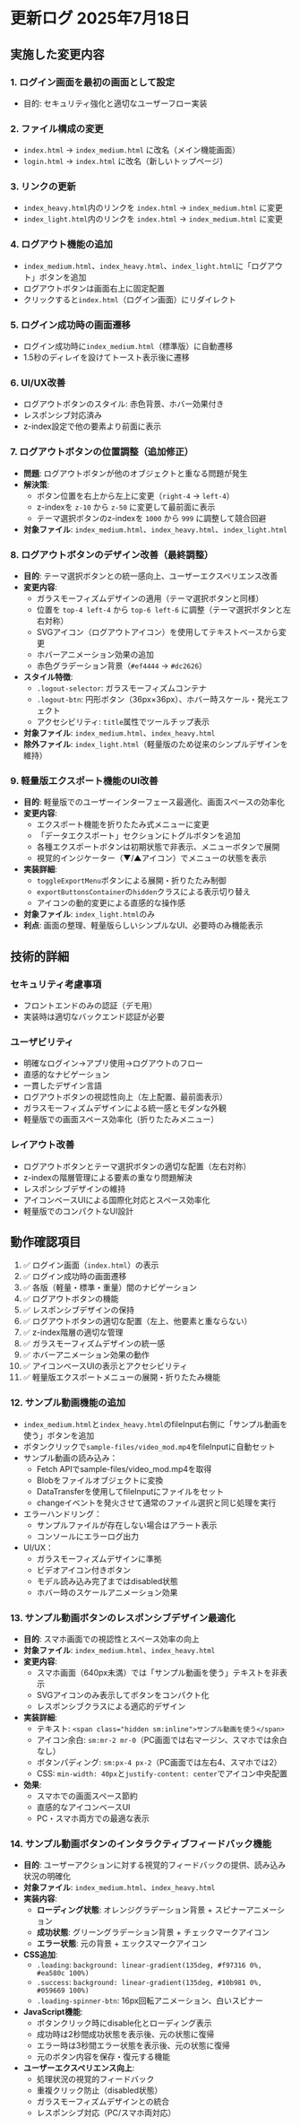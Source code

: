 # 更新ログ 2025年7月18日

## 実施した変更内容

### 1. ログイン画面を最初の画面として設定
- 目的: セキュリティ強化と適切なユーザーフロー実装

### 2. ファイル構成の変更
- `index.html` → `index_medium.html` に改名（メイン機能画面）
- `login.html` → `index.html` に改名（新しいトップページ）

### 3. リンクの更新
- `index_heavy.html`内のリンクを `index.html` → `index_medium.html` に変更
- `index_light.html`内のリンクを `index.html` → `index_medium.html` に変更

### 4. ログアウト機能の追加
- `index_medium.html`、`index_heavy.html`、`index_light.html`に「ログアウト」ボタンを追加
- ログアウトボタンは画面右上に固定配置
- クリックすると`index.html`（ログイン画面）にリダイレクト

### 5. ログイン成功時の画面遷移
- ログイン成功時に`index_medium.html`（標準版）に自動遷移
- 1.5秒のディレイを設けてトースト表示後に遷移

### 6. UI/UX改善
- ログアウトボタンのスタイル: 赤色背景、ホバー効果付き
- レスポンシブ対応済み
- z-index設定で他の要素より前面に表示

### 7. ログアウトボタンの位置調整（追加修正）
- **問題**: ログアウトボタンが他のオブジェクトと重なる問題が発生
- **解決策**: 
  - ボタン位置を右上から左上に変更（`right-4` → `left-4`）
  - z-indexを `z-10` から `z-50` に変更して最前面に表示
  - テーマ選択ボタンのz-indexを `1000` から `999` に調整して競合回避
- **対象ファイル**: `index_medium.html`、`index_heavy.html`、`index_light.html`

### 8. ログアウトボタンのデザイン改善（最終調整）
- **目的**: テーマ選択ボタンとの統一感向上、ユーザーエクスペリエンス改善
- **変更内容**:
  - ガラスモーフィズムデザインの適用（テーマ選択ボタンと同様）
  - 位置を `top-4 left-4` から `top-6 left-6` に調整（テーマ選択ボタンと左右対称）
  - SVGアイコン（ログアウトアイコン）を使用してテキストベースから変更
  - ホバーアニメーション効果の追加
  - 赤色グラデーション背景（`#ef4444` → `#dc2626`）
- **スタイル特徴**:
  - `.logout-selector`: ガラスモーフィズムコンテナ
  - `.logout-btn`: 円形ボタン（36px×36px）、ホバー時スケール・発光エフェクト
  - アクセシビリティ: `title`属性でツールチップ表示
- **対象ファイル**: `index_medium.html`、`index_heavy.html`
- **除外ファイル**: `index_light.html`（軽量版のため従来のシンプルデザインを維持）

### 9. 軽量版エクスポート機能のUI改善
- **目的**: 軽量版でのユーザーインターフェース最適化、画面スペースの効率化
- **変更内容**:
  - エクスポート機能を折りたたみ式メニューに変更
  - 「データエクスポート」セクションにトグルボタンを追加
  - 各種エクスポートボタンは初期状態で非表示、メニューボタンで展開
  - 視覚的インジケーター（▼/▲アイコン）でメニューの状態を表示
- **実装詳細**:
  - `toggleExportMenu`ボタンによる展開・折りたたみ制御
  - `exportButtonsContainer`の`hidden`クラスによる表示切り替え
  - アイコンの動的変更による直感的な操作感
- **対象ファイル**: `index_light.html`のみ
- **利点**: 画面の整理、軽量版らしいシンプルなUI、必要時のみ機能表示

## 技術的詳細

### セキュリティ考慮事項
- フロントエンドのみの認証（デモ用）
- 実装時は適切なバックエンド認証が必要

### ユーザビリティ
- 明確なログイン→アプリ使用→ログアウトのフロー
- 直感的なナビゲーション
- 一貫したデザイン言語
- ログアウトボタンの視認性向上（左上配置、最前面表示）
- ガラスモーフィズムデザインによる統一感とモダンな外観
- 軽量版での画面スペース効率化（折りたたみメニュー）

### レイアウト改善
- ログアウトボタンとテーマ選択ボタンの適切な配置（左右対称）
- z-indexの階層管理による要素の重なり問題解決
- レスポンシブデザインの維持
- アイコンベースUIによる国際化対応とスペース効率化
- 軽量版でのコンパクトなUI設計

## 動作確認項目
1. ✅ ログイン画面（`index.html`）の表示
2. ✅ ログイン成功時の画面遷移
3. ✅ 各版（軽量・標準・重量）間のナビゲーション
4. ✅ ログアウトボタンの機能
5. ✅ レスポンシブデザインの保持
6. ✅ ログアウトボタンの適切な配置（左上、他要素と重ならない）
7. ✅ z-index階層の適切な管理
8. ✅ ガラスモーフィズムデザインの統一感
9. ✅ ホバーアニメーション効果の動作
10. ✅ アイコンベースUIの表示とアクセシビリティ
11. ✅ 軽量版エクスポートメニューの展開・折りたたみ機能

### 12. サンプル動画機能の追加
- `index_medium.html`と`index_heavy.html`のfileInput右側に「サンプル動画を使う」ボタンを追加
- ボタンクリックで`sample-files/video_mod.mp4`をfileInputに自動セット
- サンプル動画の読み込み：
  - Fetch APIでsample-files/video_mod.mp4を取得
  - Blobをファイルオブジェクトに変換
  - DataTransferを使用してfileInputにファイルをセット
  - changeイベントを発火させて通常のファイル選択と同じ処理を実行
- エラーハンドリング：
  - サンプルファイルが存在しない場合はアラート表示
  - コンソールにエラーログ出力
- UI/UX：
  - ガラスモーフィズムデザインに準拠
  - ビデオアイコン付きボタン
  - モデル読み込み完了まではdisabled状態
  - ホバー時のスケールアニメーション効果

### 13. サンプル動画ボタンのレスポンシブデザイン最適化
- **目的**: スマホ画面での視認性とスペース効率の向上
- **対象ファイル**: `index_medium.html`、`index_heavy.html`
- **変更内容**:
  - スマホ画面（640px未満）では「サンプル動画を使う」テキストを非表示
  - SVGアイコンのみ表示してボタンをコンパクト化
  - レスポンシブクラスによる適応的デザイン
- **実装詳細**:
  - テキスト: `<span class="hidden sm:inline">サンプル動画を使う</span>`
  - アイコン余白: `sm:mr-2 mr-0`（PC画面では右マージン、スマホでは余白なし）
  - ボタンパディング: `sm:px-4 px-2`（PC画面では左右4、スマホでは2）
  - CSS: `min-width: 40px`と`justify-content: center`でアイコン中央配置
- **効果**:
  - スマホでの画面スペース節約
  - 直感的なアイコンベースUI
  - PC・スマホ両方での最適な表示

### 14. サンプル動画ボタンのインタラクティブフィードバック機能
- **目的**: ユーザーアクションに対する視覚的フィードバックの提供、読み込み状況の明確化
- **対象ファイル**: `index_medium.html`、`index_heavy.html`
- **実装内容**:
  - **ローディング状態**: オレンジグラデーション背景 + スピナーアニメーション
  - **成功状態**: グリーングラデーション背景 + チェックマークアイコン
  - **エラー状態**: 元の背景 + エックスマークアイコン
- **CSS追加**:
  - `.loading`: `background: linear-gradient(135deg, #f97316 0%, #ea580c 100%)`
  - `.success`: `background: linear-gradient(135deg, #10b981 0%, #059669 100%)`
  - `.loading-spinner-btn`: 16px回転アニメーション、白いスピナー
- **JavaScript機能**:
  - ボタンクリック時にdisable化とローディング表示
  - 成功時は2秒間成功状態を表示後、元の状態に復帰
  - エラー時は3秒間エラー状態を表示後、元の状態に復帰
  - 元のボタン内容を保存・復元する機能
- **ユーザーエクスペリエンス向上**:
  - 処理状況の視覚的フィードバック
  - 重複クリック防止（disabled状態）
  - ガラスモーフィズムデザインとの統合
  - レスポンシブ対応（PC/スマホ両対応）